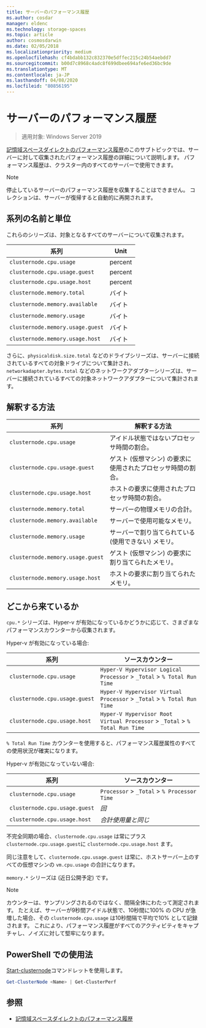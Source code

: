 ```yaml
---
title: サーバーのパフォーマンス履歴
ms.author: cosdar
manager: eldenc
ms.technology: storage-spaces
ms.topic: article
author: cosmosdarwin
ms.date: 02/05/2018
ms.localizationpriority: medium
ms.openlocfilehash: cf4bdabb132c832370e5dffec215c24b54aebdd7
ms.sourcegitcommit: b00d7c8968c4adc8f699dbee694afe6ed36bc9de
ms.translationtype: MT
ms.contentlocale: ja-JP
ms.lasthandoff: 04/08/2020
ms.locfileid: "80856195"
---
```

# <a name="performance-history-for-servers"></a>サーバーのパフォーマンス履歴

> 適用対象: Windows Server 2019

[記憶域スペースダイレクトのパフォーマンス履歴](performance-history.md)のこのサブトピックでは、サーバーに対して収集されたパフォーマンス履歴の詳細について説明します。 パフォーマンス履歴は、クラスター内のすべてのサーバーで使用できます。

   > [!NOTE]
   > 停止しているサーバーのパフォーマンス履歴を収集することはできません。 コレクションは、サーバーが復帰すると自動的に再開されます。

## <a name="series-names-and-units"></a>系列の名前と単位

これらのシリーズは、対象となるすべてのサーバーについて収集されます。

| 系列                           | Unit    |
|----------------------------------|---------|
| `clusternode.cpu.usage`          | percent |
| `clusternode.cpu.usage.guest`    | percent |
| `clusternode.cpu.usage.host`     | percent |
| `clusternode.memory.total`       | バイト   |
| `clusternode.memory.available`   | バイト   |
| `clusternode.memory.usage`       | バイト   |
| `clusternode.memory.usage.guest` | バイト   |
| `clusternode.memory.usage.host`  | バイト   |

さらに、`physicaldisk.size.total` などのドライブシリーズは、サーバーに接続されているすべての対象ドライブについて集計され、`networkadapter.bytes.total` などのネットワークアダプターシリーズは、サーバーに接続されているすべての対象ネットワークアダプターについて集計されます。

## <a name="how-to-interpret"></a>解釈する方法

| 系列                           | 解釈する方法                                                      |
|----------------------------------|-----------------------------------------------------------------------|
| `clusternode.cpu.usage`          | アイドル状態ではないプロセッサ時間の割合。                        |
| `clusternode.cpu.usage.guest`    | ゲスト (仮想マシン) の要求に使用されたプロセッサ時間の割合。 |
| `clusternode.cpu.usage.host`     | ホストの要求に使用されたプロセッサ時間の割合。                    |
| `clusternode.memory.total`       | サーバーの物理メモリの合計。                              |
| `clusternode.memory.available`   | サーバーで使用可能なメモリ。                                   |
| `clusternode.memory.usage`       | サーバーで割り当てられている (使用できない) メモリ。                   |
| `clusternode.memory.usage.guest` | ゲスト (仮想マシン) の要求に割り当てられたメモリ。               |
| `clusternode.memory.usage.host`  | ホストの要求に割り当てられたメモリ。                                  |

## <a name="where-they-come-from"></a>どこから来ているか

`cpu.*` シリーズは、Hyper-v が有効になっているかどうかに応じて、さまざまなパフォーマンスカウンターから収集されます。

Hyper-v が有効になっている場合:

| 系列                           | ソースカウンター |
|----------------------------------|----------------|
| `clusternode.cpu.usage`          | `Hyper-V Hypervisor Logical Processor` > `_Total` > `% Total Run Time`      |
| `clusternode.cpu.usage.guest`    | `Hyper-V Hypervisor Virtual Processor` > `_Total` > `% Total Run Time`      |
| `clusternode.cpu.usage.host`     | `Hyper-V Hypervisor Root Virtual Processor` > `_Total` > `% Total Run Time` |

`% Total Run Time` カウンターを使用すると、パフォーマンス履歴属性のすべての使用状況が確実になります。

Hyper-v が有効になっていない場合:

| 系列                           | ソースカウンター |
|----------------------------------|----------------|
| `clusternode.cpu.usage`          | `Processor` > `_Total` > `% Processor Time` |
| `clusternode.cpu.usage.guest`    | *回* |
| `clusternode.cpu.usage.host`     | *合計使用量と同じ* |

不完全同期の場合、`clusternode.cpu.usage` は常にプラス `clusternode.cpu.usage.guest`に `clusternode.cpu.usage.host` ます。

同じ注意をして、`clusternode.cpu.usage.guest` は常に、ホストサーバー上のすべての仮想マシンの `vm.cpu.usage` の合計になります。

`memory.*` シリーズは (近日公開予定) です。

  > [!NOTE]
  > カウンターは、サンプリングされるのではなく、間隔全体にわたって測定されます。 たとえば、サーバーが9秒間アイドル状態で、10秒間に100% の CPU が急増した場合、その `clusternode.cpu.usage` は10秒間隔で平均で10% として記録されます。 これにより、パフォーマンス履歴がすべてのアクティビティをキャプチャし、ノイズに対して堅牢になります。

## <a name="usage-in-powershell"></a>PowerShell での使用法

[Start-clusternode](https://docs.microsoft.com/powershell/module/failoverclusters/get-clusternode)コマンドレットを使用します。

```PowerShell
Get-ClusterNode <Name> | Get-ClusterPerf
```

## <a name="see-also"></a>参照

- [記憶域スペースダイレクトのパフォーマンス履歴](performance-history.md)
